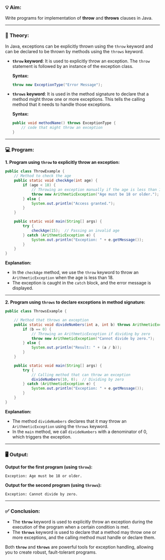 ### 💡 **Aim:**
Write programs for implementation of **throw** and **throws** clauses in Java.

---

### 📘 **Theory:**

In Java, exceptions can be explicitly thrown using the `throw` keyword and can be declared to be thrown by methods using the `throws` keyword.

- **`throw` keyword**: It is used to explicitly throw an exception. The `throw` statement is followed by an instance of the exception class.

  **Syntax:**
  ```java
  throw new ExceptionType("Error Message");
  ```

- **`throws` keyword**: It is used in the method signature to declare that a method might throw one or more exceptions. This tells the calling method that it needs to handle those exceptions.

  **Syntax:**
  ```java
  public void methodName() throws ExceptionType {
      // code that might throw an exception
  }
  ```

---

### 💻 **Program:**

**1. Program using `throw` to explicitly throw an exception:**

```java
public class ThrowExample {
    // Method to check the age
    public static void checkAge(int age) {
        if (age < 18) {
            // Throwing an exception manually if the age is less than 18
            throw new ArithmeticException("Age must be 18 or older.");
        } else {
            System.out.println("Access granted.");
        }
    }

    public static void main(String[] args) {
        try {
            checkAge(15);  // Passing an invalid age
        } catch (ArithmeticException e) {
            System.out.println("Exception: " + e.getMessage());
        }
    }
}
```

**Explanation:**
- In the `checkAge` method, we use the `throw` keyword to throw an `ArithmeticException` when the age is less than 18.
- The exception is caught in the `catch` block, and the error message is displayed.

---

**2. Program using `throws` to declare exceptions in method signature:**

```java
public class ThrowsExample {

    // Method that throws an exception
    public static void divideNumbers(int a, int b) throws ArithmeticException {
        if (b == 0) {
            // Throwing an ArithmeticException if dividing by zero
            throw new ArithmeticException("Cannot divide by zero.");
        } else {
            System.out.println("Result: " + (a / b));
        }
    }

    public static void main(String[] args) {
        try {
            // Calling method that can throw an exception
            divideNumbers(10, 0);  // Dividing by zero
        } catch (ArithmeticException e) {
            System.out.println("Exception: " + e.getMessage());
        }
    }
}
```

**Explanation:**
- The method `divideNumbers` declares that it may throw an `ArithmeticException` using the `throws` keyword.
- In the `main` method, we call `divideNumbers` with a denominator of 0, which triggers the exception.

---

### 🖥️ **Output:**

**Output for the first program (using `throw`):**

```
Exception: Age must be 18 or older.
```

**Output for the second program (using `throws`):**

```
Exception: Cannot divide by zero.
```

---

### ✅ **Conclusion:**

- The **`throw`** keyword is used to explicitly throw an exception during the execution of the program when a certain condition is met.
- The **`throws`** keyword is used to declare that a method may throw one or more exceptions, and the calling method must handle or declare them.
  
Both **`throw`** and **`throws`** are powerful tools for exception handling, allowing you to create robust, fault-tolerant programs.
